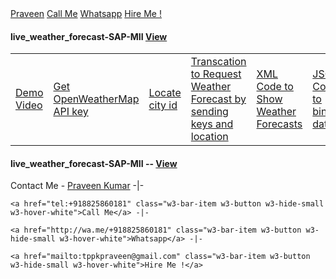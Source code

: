 <!DOCTYPE html>
<html lang="en">
<body>

<!-- Navbar -->
<div class="w3-top">
  <div class="w3-bar w3-theme w3-top w3-left-align w3-large">
    <a class="w3-bar-item w3-button w3-right w3-hide-large w3-hover-white w3-large w3-theme-l1" href="javascript:void(0)" onclick="w3_open()"><i class="fa fa-bars"></i></a>
    <a href="https://tppraveen.github.io/" class="w3-bar-item w3-button w3-theme-l1">Praveen</a>
    <a href="tel:+918825860181" class="w3-bar-item w3-button w3-hide-small w3-hover-white">Call Me</a>
    <a href="http://wa.me/+918825860181" class="w3-bar-item w3-button w3-hide-small w3-hover-white">Whatsapp</a>
    <a href="mailto:tppkpraveen@gmail.com" class="w3-bar-item w3-button w3-hide-small w3-hover-white">Hire Me !</a>
  </div>
</div>

  <h4 class="w3-bar-item">live_weather_forecast-SAP-MII
  <a href="https://tppraveen.github.io/live_weather_forecast-SAP-MII/">View</a>
  </h4>
<table>
  <tr>
    <td>
  <a class="w3-bar-item w3-button w3-hover-black" href="https://tppraveen.github.io/live_weather_forecast-SAP-MII/">Demo Video</a>
  </td>
    <td><a class="w3-bar-item w3-button w3-hover-black" href="https://tppraveen.github.io/live_weather_forecast-SAP-MII/">Get OpenWeatherMap API key</a>
  </td>
    <td><a class="w3-bar-item w3-button w3-hover-black" href="https://tppraveen.github.io/live_weather_forecast-SAP-MII/">Locate city id</a>
  </td>
    <td><a class="w3-bar-item w3-button w3-hover-black" href="https://tppraveen.github.io/live_weather_forecast-SAP-MII/">Transcation to Request Weather Forecast by sending keys and location</a>
  </td>
    <td><a class="w3-bar-item w3-button w3-hover-black" href="https://tppraveen.github.io/live_weather_forecast-SAP-MII/">XML Code to Show Weather Forecasts</a>
 </td>
    <td> <a class="w3-bar-item w3-button w3-hover-black"  href="https://tppraveen.github.io/live_weather_forecast-SAP-MII/">JSON Code to bind data</a>
 </td>
    <td> <a class="w3-bar-item w3-button w3-hover-black"  href="https://tppraveen.github.io/live_weather_forecast-SAP-MII/">Output of Weather Forecast using OpenWeatherMap with SAP MII</a>
 </td>
    <td> <a class="w3-bar-item w3-button w3-hover-black" href="https://tppraveen.github.io/live_weather_forecast-SAP-MII/">Download Source Code</a>
  </td></td>
  </tr>
</table>

  <h4 class="w3-bar-item">live_weather_forecast-SAP-MII --
  <a href="https://tppraveen.github.io/live_weather_forecast-SAP-MII/">View</a>
  </h4>


<p>Contact Me - <a href="https://tppraveen.github.io/" target="_blank">Praveen Kumar</a> -|-

    <a href="tel:+918825860181" class="w3-bar-item w3-button w3-hide-small w3-hover-white">Call Me</a> -|-

    <a href="http://wa.me/+918825860181" class="w3-bar-item w3-button w3-hide-small w3-hover-white">Whatsapp</a> -|-

    <a href="mailto:tppkpraveen@gmail.com" class="w3-bar-item w3-button w3-hide-small w3-hover-white">Hire Me !</a>
</p>
</body>
</html>
